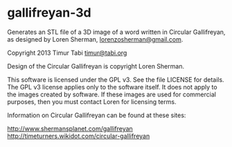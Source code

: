 gallifreyan-3d
==============

Generates an STL file of a 3D image of a word written in Circular Gallifreyan,
as designed by Loren Sherman, lorenzosherman@gmail.com.

Copyright 2013 Timur Tabi <timur@tabi.org>

Design of the Circular Gallifreyan is copyright Loren Sherman.

This software is licensed under the GPL v3.  See the file LICENSE for details.
The GPL v3 license applies only to the software itself.  It does not apply to
the images created by software.  If these images are used for commercial
purposes, then you must contact Loren for licensing terms.  

Information on Circular Gallifreyan can be found at these sites:

http://www.shermansplanet.com/gallifreyan
http://timeturners.wikidot.com/circular-gallifreyan
